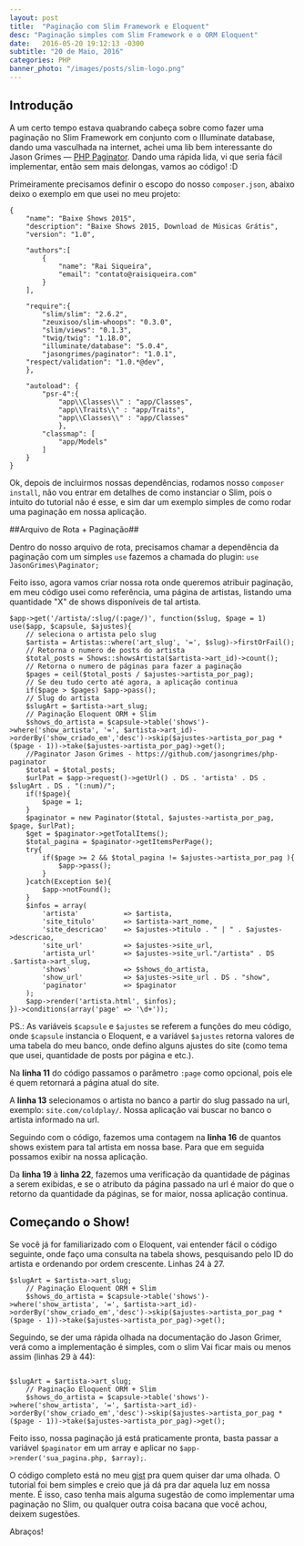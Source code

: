 ```yaml
---
layout: post
title:  "Paginação com Slim Framework e Eloquent"
desc: "Paginação simples com Slim Framework e o ORM Eloquent"
date:   2016-05-20 19:12:13 -0300
subtitle: "20 de Maio, 2016"
categories: PHP
banner_photo: "/images/posts/slim-logo.png"
---
```


## Introdução

A um certo tempo estava quabrando cabeça sobre como fazer uma paginação no Slim Framework em conjunto com o Illuminate database, dando uma vasculhada na internet, achei uma lib bem interessante do Jason Grimes — [PHP Paginator](https://github.com/jasongrimes/php-paginator).  Dando uma rápida lida, vi que seria fácil implementar, então sem mais delongas, vamos ao código! :D

Primeiramente precisamos definir o escopo do nosso `composer.json`, abaixo deixo o exemplo em que usei no meu projeto:

```
{
	"name": "Baixe Shows 2015",
	"description": "Baixe Shows 2015, Download de Músicas Grátis",
	"version": "1.0",

	"authors":[
		{
			"name": "Rai Siqueira",
			"email": "contato@raisiqueira.com"
		}
	],

	"require":{
		"slim/slim": "2.6.2",
		"zeuxisoo/slim-whoops": "0.3.0",
		"slim/views": "0.1.3",
		"twig/twig": "1.18.0",
		"illuminate/database": "5.0.4",
		"jasongrimes/paginator": "1.0.1",
    "respect/validation": "1.0.*@dev",
	},

	"autoload": {
		"psr-4":{
			"app\\Classes\\" : "app/Classes",
			"app\\Traits\\" : "app/Traits",
			"app\\Classes\\" : "app/Classes"
			},
        "classmap": [
            "app/Models"
        ]
    }
}
```
Ok, depois de incluirmos nossas dependências, rodamos nosso `composer install`, não vou entrar em detalhes de como instanciar o Slim, pois o intuito do tutorial não é esse, e sim dar um exemplo simples de como rodar uma paginação em nossa aplicação.

##Arquivo de Rota + Paginação##

Dentro do nosso arquivo de rota, precisamos chamar a dependência da paginação com um simples `use` fazemos a chamada do plugin:
`use JasonGrimes\Paginator;`

Feito isso, agora vamos criar nossa rota onde queremos atribuir paginação, em meu código usei como referência, uma página de artistas, listando uma quantidade "X" de shows disponíveis de tal artista.

```
$app->get('/artista/:slug/(:page/)', function($slug, $page = 1) use($app, $capsule, $ajustes){
	// seleciona o artista pelo slug
	$artista = Artistas::where('art_slug', '=', $slug)->firstOrFail();
    // Retorna o numero de posts do artista
    $total_posts = Shows::showsArtista($artista->art_id)->count();
    // Retorna o numero de páginas para fazer a paginação
    $pages = ceil($total_posts / $ajustes->artista_por_pag);
    // Se deu tudo certo até agora, a aplicação continua
    if($page > $pages) $app->pass();
    // Slug do artista
	$slugArt = $artista->art_slug;
	// Paginação Eloquent ORM + Slim
	$shows_do_artista = $capsule->table('shows')->where('show_artista', '=', $artista->art_id)->orderBy('show_criado_em','desc')->skip($ajustes->artista_por_pag * ($page - 1))->take($ajustes->artista_por_pag)->get();
	//Paginator Jason Grimes - https://github.com/jasongrimes/php-paginator
	$total = $total_posts;
	$urlPat = $app->request()->getUrl() . DS . 'artista' . DS . $slugArt . DS . "(:num)/";
	if(!$page){
		$page = 1;
	}
	$paginator = new Paginator($total, $ajustes->artista_por_pag, $page, $urlPat);
	$get = $paginator->getTotalItems();
	$total_pagina = $paginator->getItemsPerPage();
	try{
		if($page >= 2 && $total_pagina != $ajustes->artista_por_pag ){
			$app->pass();
		}
	}catch(Exception $e){
		$app->notFound();
	}
	$infos = array(
		'artista' 			=> $artista,
		'site_titulo' 		=> $artista->art_nome,
		'site_descricao' 	=> $ajustes->titulo . " | " . $ajustes->descricao,
		'site_url'			=> $ajustes->site_url,
        'artista_url'       => $ajustes->site_url."/artista" . DS .$artista->art_slug,
		'shows'				=> $shows_do_artista,
		'show_url'			=> $ajustes->site_url . DS . "show",
		'paginator'			=> $paginator
	);
	$app->render('artista.html', $infos);
})->conditions(array('page' => '\d+'));
```
PS.: As variáveis `$capsule` e `$ajustes` se referem a funções do meu código, onde `$capsule` instancia o Eloquent, e a variável `$ajustes` retorna valores de uma tabela do meu banco, onde defino alguns ajustes do site (como tema que usei, quantidade de posts por página e etc.).

Na **linha 11** do código passamos o parâmetro `:page` como opcional, pois ele é quem retornará a página atual do site.

A **linha 13** selecionamos o artista no banco a partir do slug passado na url, exemplo: `site.com/coldplay/`. Nossa aplicação vai buscar no banco o artista informado na url.

Seguindo com o código, fazemos uma contagem na **linha 16** de quantos shows existem para tal artista em nossa base. Para que em seguida possamos exibir na nossa aplicação.

Da **linha 19** à **linha 22**, fazemos uma verificação da quantidade de páginas a serem exibidas, e se o atributo da página passado na url é maior do que o retorno da quantidade da páginas, se for maior, nossa aplicação continua.

## Começando o Show!

Se você já for familiarizado com o Eloquent, vai entender fácil o código seguinte, onde faço uma consulta na tabela shows, pesquisando pelo ID do artista e ordenando por ordem crescente. Linhas 24 à 27.
```
$slugArt = $artista->art_slug;
	// Paginação Eloquent ORM + Slim
	$shows_do_artista = $capsule->table('shows')->where('show_artista', '=', $artista->art_id)->orderBy('show_criado_em','desc')->skip($ajustes->artista_por_pag * ($page - 1))->take($ajustes->artista_por_pag)->get();
```

Seguindo, se der uma rápida olhada na documentação do Jason Grimer, verá como a implementação é simples, com o slim Vai ficar mais ou menos assim (linhas 29 à 44):

```

$slugArt = $artista->art_slug;
	// Paginação Eloquent ORM + Slim
	$shows_do_artista = $capsule->table('shows')->where('show_artista', '=', $artista->art_id)->orderBy('show_criado_em','desc')->skip($ajustes->artista_por_pag * ($page - 1))->take($ajustes->artista_por_pag)->get();

```

Feito isso, nossa paginação já está praticamente pronta, basta passar a variável `$paginator` em um array e aplicar no `$app->render('sua_pagina.php, $array);`.

O código completo está no meu [gist](https://gist.github.com/raisiqueira/ccb0b3ad9a82e14a2eb5d6c5f03d27a3) pra quem quiser dar uma olhada. O tutorial foi bem simples e creio que já dá pra dar aquela luz em nossa mente. É isso, caso tenha mais alguma sugestão de como implementar uma paginação no Slim, ou qualquer outra coisa bacana que você achou, deixem sugestões.

Abraços!
